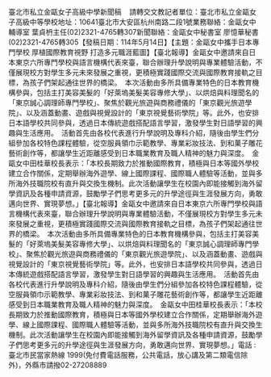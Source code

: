 臺北市私立金甌女子高級中學新聞稿    請轉交文教記者單位：臺北市私立金甌女子高級中等學校地址：10641臺北市大安區杭州南路二段1號業務聯絡：金甌女中輔導室 葉貞枬主任(02)2321-4765轉307新聞聯絡：金甌女中秘書室 廖憶華秘書(02)2321-4765轉305【發稿日期：114年5月14日】【主題：金甌女中攜手日本專門學校 厚植國際教育視野 打造多元職涯藍圖】【臺北報導】金甌女中邀請來自日本東京六所專門學校與語言機構代表來臺，聯合辦理升學說明與專業體驗活動，不僅展現校方對學生多元未來發展之重視，更積極實踐國際交流與國際教育接軌之目標，為孩子們架起通往世界的橋梁。　本次活動由多所具備專業特色的日本教育機構參與，包括主打美容美髮的「好萊塢美髮美容專修大學」、以烘焙與料理聞名的「東京誠心調理師專門學校」、聚焦於觀光旅遊與商務禮儀的「東京觀光旅遊學院」、以及涵蓋動畫、遊戲與視覺設計的「東京視覺藝術學院」等。此外，也安排日本語學校共同參與，透過日本傳統遊戲搭配語言學習，激發學生對日語學習的興趣與生活應用。　活動首先由各校代表進行升學說明及專科介紹，隨後由學生們分組參加各校特色課程體驗，從空服員領巾示範教學、專業彩妝技法、到和菓子雕花藝術創作等，都讓學生近距離感受到日本職業教育及職人精神的魅力與深度。　金甌女中田桂華校長表示：「本校長期致力於推動國際教育，積極與日本等國外學校建立合作關係，定期舉辦海外遊學、線上國際課程、國際職人體驗等活動，並與多所海外技職院校有直升與交換生機制。此次活動讓學生在校園內即能接觸到海外留學資訊及各種申請資源，鼓勵學子們思考更多元的升學途徑與生涯發展方向，勇敢邁向世界、實現夢想。」【臺北報導】金甌女中邀請來自日本東京六所專門學校與語言機構代表來臺，聯合辦理升學說明與專業體驗活動，不僅展現校方對學生多元未來發展之重視，更積極實踐國際交流與國際教育接軌之目標，為孩子們架起通往世界的橋梁。　本次活動由多所具備專業特色的日本教育機構參與，包括主打美容美髮的「好萊塢美髮美容專修大學」、以烘焙與料理聞名的「東京誠心調理師專門學校」、聚焦於觀光旅遊與商務禮儀的「東京觀光旅遊學院」、以及涵蓋動畫、遊戲與視覺設計的「東京視覺藝術學院」等。此外，也安排日本語學校共同參與，透過日本傳統遊戲搭配語言學習，激發學生對日語學習的興趣與生活應用。　活動首先由各校代表進行升學說明及專科介紹，隨後由學生們分組參加各校特色課程體驗，從空服員領巾示範教學、專業彩妝技法、到和菓子雕花藝術創作等，都讓學生近距離感受到日本職業教育及職人精神的魅力與深度。　金甌女中田桂華校長表示：「本校長期致力於推動國際教育，積極與日本等國外學校建立合作關係，定期舉辦海外遊學、線上國際課程、國際職人體驗等活動，並與多所海外技職院校有直升與交換生機制。此次活動讓學生在校園內即能接觸到海外留學資訊及各種申請資源，鼓勵學子們思考更多元的升學途徑與生涯發展方向，勇敢邁向世界、實現夢想。」電話 : 臺北市民當家熱線 1999(免付費電話服務，公共電話，放心講及第二類電信除外)，外縣市請撥02-27208889